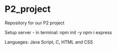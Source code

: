 # P2_project
Repository for our P2 project

Setup server - in terminal:
npm init -y
npm i express 

Languages: 
Java Script, C, HTML and CSS